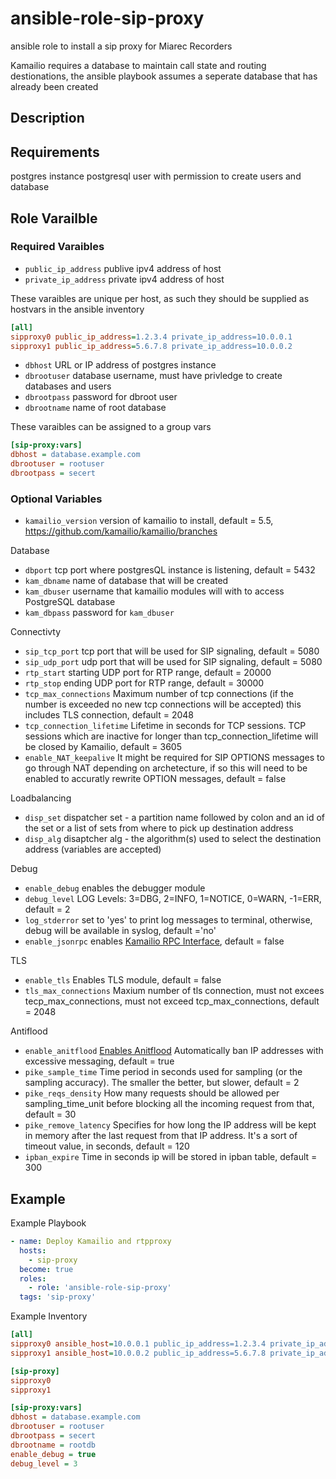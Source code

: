 # ansible-role-sip-proxy
ansible role to install a sip proxy for Miarec Recorders

Kamailio requires a database to maintain call state and routing destionations, the ansible playbook assumes a seperate database that has already been created

## Description

## Requirements

postgres instance
postgresql user with permission to create users and database


## Role Varailble

### Required Varaibles

- `public_ip_address` publive ipv4 address of host
- `private_ip_address` private ipv4 address of host

These varaibles are unique per host, as such they should be supplied as hostvars in the ansible inventory
```ini
[all]
sipproxy0 public_ip_address=1.2.3.4 private_ip_address=10.0.0.1
sipproxy1 public_ip_address=5.6.7.8 private_ip_address=10.0.0.2
```

- `dbhost` URL or IP address of postgres instance
- `dbrootuser` database username, must have privledge to create databases and users
- `dbrootpass` password for dbroot user
- `dbrootname` name of root database

These varaibles can be assigned to a group vars
```ini
[sip-proxy:vars]
dbhost = database.example.com
dbrootuser = rootuser
dbrootpass = secert
```
### Optional Variables

- `kamailio_version` version of kamailio to install, default = 5.5, https://github.com/kamailio/kamailio/branches

Database
- `dbport` tcp port where postgresQL instance is listening, default = 5432
- `kam_dbname` name of database that will be created
- `kam_dbuser` username that kamailio modules will with to access PostgreSQL database
- `kam_dbpass` password for `kam_dbuser`

Connectivty
- `sip_tcp_port` tcp port that will be used for SIP signaling, default = 5080
- `sip_udp_port` udp port that will be used for SIP signaling, default = 5080
- `rtp_start` starting UDP port for RTP range, default = 20000
- `rtp_stop` ending UDP port for RTP range, default = 30000
- `tcp_max_connections` Maximum number of tcp connections (if the number is exceeded no new tcp connections will be accepted) this includes TLS connection, default = 2048
- `tcp_connection_lifetime` Lifetime in seconds for TCP sessions. TCP sessions which are inactive for longer than tcp_connection_lifetime will be closed by Kamailio, default = 3605
- `enable_NAT_keepalive` It might be required for SIP OPTIONS messages to go through NAT depending on archetecture, if so this will need to be enabled to accuratly rewrite OPTION messages, default = false

Loadbalancing
- `disp_set` dispatcher set - a partition name followed by colon and an id of the set or a list of sets from where to pick up destination address
- `disp_alg` disaptcher alg - the algorithm(s) used to select the destination address (variables are accepted)

Debug
- `enable_debug` enables the debugger module
- `debug_level` LOG Levels: 3=DBG, 2=INFO, 1=NOTICE, 0=WARN, -1=ERR, default = 2
- `log_stderror` set to 'yes' to print log messages to terminal, otherwise, debug will be available in syslog, default ='no'
- `enable_jsonrpc` enables [Kamailio RPC Interface](https://www.kamailio.org/w/2020/11/kamailio-jsonrpc-client-with-http-rest-interface/), default = false

TLS
- `enable_tls` Enables TLS module, default = false
- `tls_max_connections` Maxium number of tls connection, must not excees tecp_max_connections, must not exceed tcp_max_connections, default = 2048

Antiflood
- `enable_anitflood` [Enables Anitflood](https://www.kamailio.org/docs/modules/devel/modules/pike.html) Automatically ban IP addresses with excessive messaging, default = true
- `pike_sample_time` Time period in seconds used for sampling (or the sampling accuracy). The smaller the better, but slower, default = 2
- `pike_reqs_density` How many requests should be allowed per sampling_time_unit before blocking all the incoming request from that, default = 30
- `pike_remove_latency` Specifies for how long the IP address will be kept in memory after the last request from that IP address. It's a sort of timeout value, in seconds, default = 120
- `ipban_expire` Time in seconds ip will be stored in ipban table, default = 300


## Example

Example Playbook
```yaml
- name: Deploy Kamailio and rtpproxy
  hosts:
    - sip-proxy
  become: true
  roles:
    - role: 'ansible-role-sip-proxy'
  tags: 'sip-proxy'
```

Example Inventory
```ini
[all]
sipproxy0 ansible_host=10.0.0.1 public_ip_address=1.2.3.4 private_ip_address=10.0.0.1
sipproxy1 ansible_host=10.0.0.2 public_ip_address=5.6.7.8 private_ip_address=10.0.0.2

[sip-proxy]
sipproxy0
sipproxy1

[sip-proxy:vars]
dbhost = database.example.com
dbrootuser = rootuser
dbrootpass = secert
dbrootname = rootdb
enable_debug = true
debug_level = 3
```